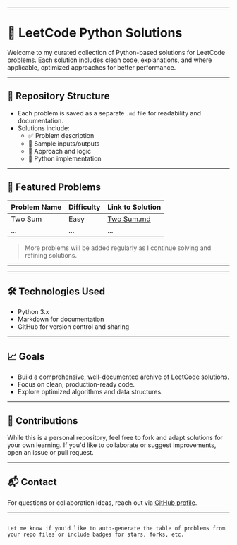 
---


# 🧠 LeetCode Python Solutions

Welcome to my curated collection of Python-based solutions for LeetCode problems. Each solution includes clean code, explanations, and where applicable, optimized approaches for better performance.

---

## 📂 Repository Structure

- Each problem is saved as a separate `.md` file for readability and documentation.
- Solutions include:
  - ✅ Problem description
  - 🧪 Sample inputs/outputs
  - 🧠 Approach and logic
  - 🧮 Python implementation

---

## 📌 Featured Problems

| Problem Name       | Difficulty | Link to Solution |
|--------------------|------------|------------------|
| Two Sum            | Easy       | [Two Sum.md](./Two%20Sum.md) |
| ...                | ...        | ...              |

> More problems will be added regularly as I continue solving and refining solutions.

---



---

## 🛠️ Technologies Used

- Python 3.x
- Markdown for documentation
- GitHub for version control and sharing

---

## 📈 Goals

- Build a comprehensive, well-documented archive of LeetCode solutions.
- Focus on clean, production-ready code.
- Explore optimized algorithms and data structures.

---

## 🙌 Contributions

While this is a personal repository, feel free to fork and adapt solutions for your own learning. If you'd like to collaborate or suggest improvements, open an issue or pull request.

---

## 📬 Contact

For questions or collaboration ideas, reach out via [GitHub profile](https://github.com/BEASTROHO).

---

```

Let me know if you'd like to auto-generate the table of problems from your repo files or include badges for stars, forks, etc.
